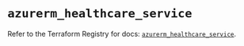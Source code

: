 # `azurerm_healthcare_service`

Refer to the Terraform Registry for docs: [`azurerm_healthcare_service`](https://registry.terraform.io/providers/hashicorp/azurerm/3.114.0/docs/resources/healthcare_service).
